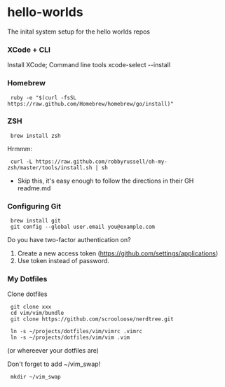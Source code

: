 hello-worlds
============

The inital system setup for the hello worlds repos 

### XCode + CLI
Install XCode; Command line tools
     xcode-select --install

### Homebrew
     ruby -e "$(curl -fsSL https://raw.github.com/Homebrew/homebrew/go/install)"


### ZSH
     brew install zsh

Hrmmm:

     curl -L https://raw.github.com/robbyrussell/oh-my-zsh/master/tools/install.sh | sh
- Skip this, it's easy enough to follow the directions in their GH readme.md

### Configuring Git
     brew install git
     git config --global user.email you@example.com

Do you have two-factor authentication on?

1. Create a new access token (https://github.com/settings/applications)
2. Use token instead of password.


### My Dotfiles 
Clone dotfiles

     git clone xxx
     cd vim/vim/bundle
     git clone https://github.com/scrooloose/nerdtree.git

     ln -s ~/projects/dotfiles/vim/vimrc .vimrc
     ln -s ~/projects/dotfiles/vim/vim .vim

(or whereever your dotfiles are)

Don't forget to add ~/vim_swap! 

     mkdir ~/vim_swap
     
